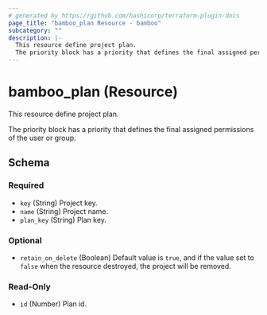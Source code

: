 ```yaml
---
# generated by https://github.com/hashicorp/terraform-plugin-docs
page_title: "bamboo_plan Resource - bamboo"
subcategory: ""
description: |-
  This resource define project plan.
  The priority block has a priority that defines the final assigned permissions of the user or group.
---
```


# bamboo_plan (Resource)

This resource define project plan.

The priority block has a priority that defines the final assigned permissions of the user or group.



<!-- schema generated by tfplugindocs -->
## Schema

### Required

- `key` (String) Project key.
- `name` (String) Project name.
- `plan_key` (String) Plan key.

### Optional

- `retain_on_delete` (Boolean) Default value is `true`, and if the value set to `false` when the resource destroyed, the project will be removed.

### Read-Only

- `id` (Number) Plan id.
